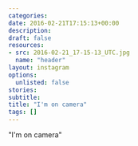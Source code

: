 ```yaml
---
categories:
date: 2016-02-21T17:15:13+00:00
description:
draft: false
resources:
- src: 2016-02-21_17-15-13_UTC.jpg
  name: "header"
layout: instagram
options:
  unlisted: false
stories:
subtitle:
title: "I'm on camera"
tags: []
---
```


"I'm on camera"
